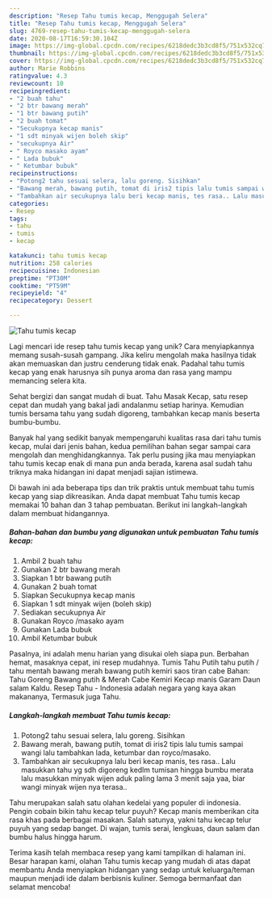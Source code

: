 ```yaml
---
description: "Resep Tahu tumis kecap, Menggugah Selera"
title: "Resep Tahu tumis kecap, Menggugah Selera"
slug: 4769-resep-tahu-tumis-kecap-menggugah-selera
date: 2020-08-17T16:59:30.104Z
image: https://img-global.cpcdn.com/recipes/6218dedc3b3cd8f5/751x532cq70/tahu-tumis-kecap-foto-resep-utama.jpg
thumbnail: https://img-global.cpcdn.com/recipes/6218dedc3b3cd8f5/751x532cq70/tahu-tumis-kecap-foto-resep-utama.jpg
cover: https://img-global.cpcdn.com/recipes/6218dedc3b3cd8f5/751x532cq70/tahu-tumis-kecap-foto-resep-utama.jpg
author: Marie Robbins
ratingvalue: 4.3
reviewcount: 10
recipeingredient:
- "2 buah tahu"
- "2 btr bawang merah"
- "1 btr bawang putih"
- "2 buah tomat"
- "Secukupnya kecap manis"
- "1 sdt minyak wijen boleh skip"
- "secukupnya Air"
- " Royco masako ayam"
- " Lada bubuk"
- " Ketumbar bubuk"
recipeinstructions:
- "Potong2 tahu sesuai selera, lalu goreng. Sisihkan"
- "Bawang merah, bawang putih, tomat di iris2 tipis lalu tumis sampai wangi lalu tambahkan lada, ketumbar dan royco/masako."
- "Tambahkan air secukupnya lalu beri kecap manis, tes rasa.. Lalu masukkan tahu yg sdh digoreng kedlm tumisan hingga bumbu merata lalu masukkan minyak wijen aduk paling lama 3 menit saja yaa, biar wangi minyak wijen nya terasa.."
categories:
- Resep
tags:
- tahu
- tumis
- kecap

katakunci: tahu tumis kecap 
nutrition: 258 calories
recipecuisine: Indonesian
preptime: "PT30M"
cooktime: "PT59M"
recipeyield: "4"
recipecategory: Dessert

---
```



![Tahu tumis kecap](https://img-global.cpcdn.com/recipes/6218dedc3b3cd8f5/751x532cq70/tahu-tumis-kecap-foto-resep-utama.jpg)

Lagi mencari ide resep tahu tumis kecap yang unik? Cara menyiapkannya memang susah-susah gampang. Jika keliru mengolah maka hasilnya tidak akan memuaskan dan justru cenderung tidak enak. Padahal tahu tumis kecap yang enak harusnya sih punya aroma dan rasa yang mampu memancing selera kita.

Sehat bergizi dan sangat mudah di buat. Tahu Masak Kecap, satu resep cepat dan mudah yang bakal jadi andalanmu setiap harinya. Kemudian tumis bersama tahu yang sudah digoreng, tambahkan kecap manis beserta bumbu-bumbu.

Banyak hal yang sedikit banyak mempengaruhi kualitas rasa dari tahu tumis kecap, mulai dari jenis bahan, kedua pemilihan bahan segar sampai cara mengolah dan menghidangkannya. Tak perlu pusing jika mau menyiapkan tahu tumis kecap enak di mana pun anda berada, karena asal sudah tahu triknya maka hidangan ini dapat menjadi sajian istimewa.


Di bawah ini ada beberapa tips dan trik praktis untuk membuat tahu tumis kecap yang siap dikreasikan. Anda dapat membuat Tahu tumis kecap memakai 10 bahan dan 3 tahap pembuatan. Berikut ini langkah-langkah dalam membuat hidangannya.

<!--inarticleads1-->

##### Bahan-bahan dan bumbu yang digunakan untuk pembuatan Tahu tumis kecap:

1. Ambil 2 buah tahu
1. Gunakan 2 btr bawang merah
1. Siapkan 1 btr bawang putih
1. Gunakan 2 buah tomat
1. Siapkan Secukupnya kecap manis
1. Siapkan 1 sdt minyak wijen (boleh skip)
1. Sediakan secukupnya Air
1. Gunakan  Royco /masako ayam
1. Gunakan  Lada bubuk
1. Ambil  Ketumbar bubuk


Pasalnya, ini adalah menu harian yang disukai oleh siapa pun. Berbahan hemat, masaknya cepat, ini resep mudahnya. Tumis Tahu Putih tahu putih / tahu mentah bawang merah bawang putih kemiri saos tiran cabe Bahan: Tahu Goreng Bawang putih &amp; Merah Cabe Kemiri Kecap manis Garam Daun salam Kaldu. Resep Tahu - Indonesia adalah negara yang kaya akan makananya, Termasuk juga Tahu. 

<!--inarticleads2-->

##### Langkah-langkah membuat Tahu tumis kecap:

1. Potong2 tahu sesuai selera, lalu goreng. Sisihkan
1. Bawang merah, bawang putih, tomat di iris2 tipis lalu tumis sampai wangi lalu tambahkan lada, ketumbar dan royco/masako.
1. Tambahkan air secukupnya lalu beri kecap manis, tes rasa.. Lalu masukkan tahu yg sdh digoreng kedlm tumisan hingga bumbu merata lalu masukkan minyak wijen aduk paling lama 3 menit saja yaa, biar wangi minyak wijen nya terasa..


Tahu merupakan salah satu olahan kedelai yang populer di indonesia. Pengin cobain bikin tahu kecap telur puyuh? Kecap manis memberikan cita rasa khas pada berbagai masakan. Salah satunya, yakni tahu kecap telur puyuh yang sedap banget. Di wajan, tumis serai, lengkuas, daun salam dan bumbu halus hingga harum. 

Terima kasih telah membaca resep yang kami tampilkan di halaman ini. Besar harapan kami, olahan Tahu tumis kecap yang mudah di atas dapat membantu Anda menyiapkan hidangan yang sedap untuk keluarga/teman maupun menjadi ide dalam berbisnis kuliner. Semoga bermanfaat dan selamat mencoba!
